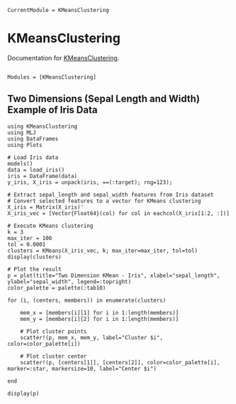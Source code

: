```@meta
CurrentModule = KMeansClustering
```

# KMeansClustering

Documentation for [KMeansClustering](https://github.com/idil-tub/KMeansClustering.jl).


```@index
```

```@autodocs
Modules = [KMeansClustering]
```

## Two Dimensions (Sepal Length and Width) Example of Iris Data

```@example 1
using KMeansClustering
using MLJ
using DataFrames
using Plots

# Load Iris data
models() 
data = load_iris()
iris = DataFrame(data)
y_iris, X_iris = unpack(iris, ==(:target); rng=123);

# Extract sepal_length and sepal_width features from Iris dataset
# Convert selected features to a vector for KMeans clustering
X_iris = Matrix(X_iris)'
X_iris_vec = [Vector{Float64}(col) for col in eachcol(X_iris[1:2, :])]

# Execute KMeans clustering
k = 3
max_iter = 100
tol = 0.0001
clusters = KMeans(X_iris_vec, k; max_iter=max_iter, tol=tol)
display(clusters)
```
```@example 1
# Plot the result
p = plot(title="Two Dimension KMean - Iris", xlabel="sepal_length", ylabel="sepal_width", legend=:topright)
color_palette = palette(:tab10)

for (i, (centers, members)) in enumerate(clusters)

    mem_x = [members[i][1] for i in 1:length(members)]
    mem_y = [members[i][2] for i in 1:length(members)]
    
    # Plot cluster points
    scatter!(p, mem_x, mem_y, label="Cluster $i", color=color_palette[i])
    
    # Plot cluster center
    scatter!(p, [centers[1]], [centers[2]], color=color_palette[i], marker=:star, markersize=10, label="Center $i")

end

display(p)
```
